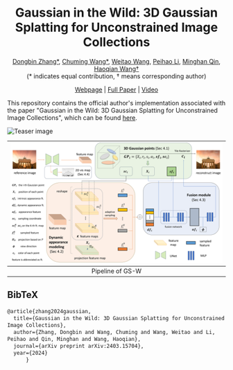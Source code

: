 <p align="center">

  <h1 align="center">Gaussian in the Wild: 3D Gaussian Splatting for Unconstrained Image Collections</h1>
<p align="center">
  
<!-- [Dongbin Zhang*](https://github.com/EastbeanZhang), [Chuming Wang*](javascript:void(0)),[Weitao Wang](javascript:void(0)), [Peihao Li]("https://scholar.google.com/citations?hl=en&user=LYX4AOEAAAAJ"), [Minghan Qin](https://github.com/minghanqin), [Haoqian Wang†](https://www.sigs.tsinghua.edu.cn/whq_en/main.htm)
  <br>(\* indicates equal contribution, † means corresponding author)<br>| [Webpage](https://eastbeanzhang.github.io/GS-W/) | [Full Paper](https://arxiv.org/pdf/2403.15704.pdf) | [Video](https://www.youtube.com/watch?v=BNIX-OmIzgo) |<be>-->


<p align="center">
  <a href="https://github.com/EastbeanZhang">Dongbin Zhang*</a>, 
  <a href="javascript:void(0)">Chuming Wang*</a>,
  <a href="javascript:void(0)">Weitao Wang</a>, 
  <a href="https://scholar.google.com/citations?hl=en&user=LYX4AOEAAAAJ">Peihao Li</a>, 
  <a href="https://github.com/minghanqin">Minghan Qin</a>, 
  <a href="https://www.sigs.tsinghua.edu.cn/whq_en/main.htm">Haoqian Wang†</a>
  <br>(* indicates equal contribution, † means corresponding author)<br>
</p>

<p align="center">
  <a href="https://eastbeanzhang.github.io/GS-W/">Webpage</a> | 
  <a href="https://arxiv.org/pdf/2403.15704.pdf">Full Paper</a> | 
  <a href="https://www.youtube.com/watch?v=BNIX-OmIzgo">Video</a>
</p>
    
This repository contains the official author's implementation associated with the paper "Gaussian in the Wild: 3D Gaussian Splatting for Unconstrained Image Collections", which can be found [here](https://arxiv.org/pdf/2403.15704.pdf).

![Teaser image](assets/teaser.png)

|              ![Pipeline](assets/pipeline.png)               |
| :----------------------------------------------------------: |
|       Pipeline of  GS-W     |       

<section class="section" id="BibTeX">
  <div class="container is-max-desktop content">
    <h2 class="title">BibTeX</h2>
    <pre><code>@article{zhang2024gaussian,
  title={Gaussian in the Wild: 3D Gaussian Splatting for Unconstrained Image Collections},
  author={Zhang, Dongbin and Wang, Chuming and Wang, Weitao and Li, Peihao and Qin, Minghan and Wang, Haoqian},
  journal={arXiv preprint arXiv:2403.15704},
  year={2024}
      }</code></pre>
  </div>
</section>
